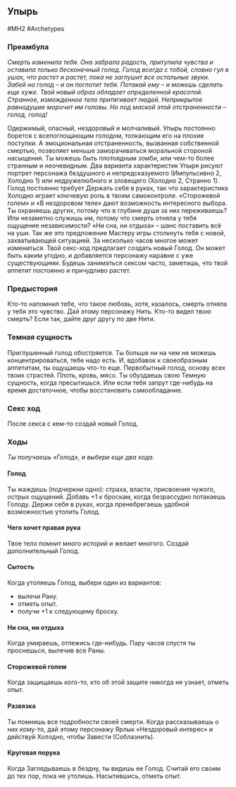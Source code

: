 ## **Упырь**

#MH2 #Archetypes 
### **Преамбула**

*Смерть изменила тебя. Она забрала радость, притупила чувства и оставила только бесконечный голод. Голод всегда с тобой, словно гул в ушах, что растет и растет, пока не заглушит все остальные звуки. Забей на голод – и он поглотит тебя. Потакай ему – и можешь сделать еще хуже.* 
*Твой новый образ обладает определенной красотой. Странное, изможденное тело притягивает людей. Неприкрытое равнодушие морочит им головы. Но под маской этой отстраненности – голод, голод!*

Одержимый, опасный, нездоровый и молчаливый. Упырь постоянно борется с всепоглощающим голодом, толкающим его на плохие поступки. А эмоциональная отстраненность, вызванная собственной смертью, позволяет меньше заморачиваться моральной стороной насыщения. Ты можешь быть плотоядным зомби, или чем-то более странным и неочевидным. 
Два варианта характеристик Упыря рисуют портрет персонажа бездушного и непредсказуемого (Импульсивно 2, Холодно 1) или недружелюбного и зловещего (Холодно 2, Странно 1). Голод постоянно требует Держать себя в руках, так что характеристика Холодно играет ключевую роль в твоем самоконтроле. 
«Сторожевой голем» и «В нездоровом теле» дают возможность интересного выбора. Ты охраняешь других, потому что в глубине души за них переживаешь? Или незаметно служишь им, потому что смерть отняла у тебя ощущение независимости? 
«Ни сна, ни отдыха» – шанс поставить всё на уши. Так же это предложение Мастеру игры столкнуть тебя с новой, захватывающей ситуацией. За несколько часов многое может измениться. 
Твой секс-ход предлагает создать новый Голод. Он может быть каким угодно, и добавляется персонажу наравне с уже существующими. Будешь заниматься сексом часто, заметишь, что твой аппетит постоянно и причудливо растет.

### **Предыстория**

Кто-то напомнил тебе, что такое любовь, хотя, казалось, смерть отняла у тебя это чувство. Дай этому персонажу Нить. 
Кто-то видел твою смерть? Если так, дайте друг другу по две Нити.

### **Темная сущность**

Приглушенный голод обостряется. Ты больше ни на чем не можешь концентрироваться, тебе надо есть. И, вдобавок к своеобразным аппетитам, ты ощущаешь что-то еще. Первобытный голод, основу всех твоих страстей. Плоть, кровь, мясо. Ты обуздаешь свою Темную сущность, когда пресытишься. Или если тебя запрут где-нибудь на время достаточное, чтобы восстановить самообладание.

### **Секс ход**

После секса с кем-то создай новый Голод.

### **Ходы**
*Ты получаешь «Голод», и выбери еще два хода.*

#### **Голод** 
Ты жаждешь (подчеркни одно): страха, власти, присвоения чужого, острых ощущений. 
Добавь +1 к броскам, когда безрассудно потакаешь Голоду. Держи себя в руках, когда пренебрегаешь удобной возможностью утолить Голод.

#### **Чего хочет правая рука** 
Твое тело помнит много историй и желает многого. Создай дополнительный Голод.

#### **Сытость** 
Когда утоляешь Голод, выбери один из вариантов: 
- вылечи Рану. 
- отметь опыт. 
- получи +1 к следующему броску.

#### **Ни сна, ни отдыха**
Когда умираешь, отлежись где-нибудь. Пару часов спустя ты проснешься, вылечив все Раны.

#### **Сторожевой голем** 
Когда защищаешь кого-то, кто об этой защите никогда не узнает, отметь опыт.

#### **Развязка** 
Ты помнишь все подробности своей смерти. Когда рассказываешь о них кому-то, дай этому персонажу Ярлык «Нездоровый интерес» и действуй Холодно, чтобы Завести (Соблазнить).

#### **Круговая порука** 
Когда Заглядываешь в бездну, ты видишь ее Голод. Считай его своим до тех пор, пока не утолишь. Насытившись, отметь опыт.